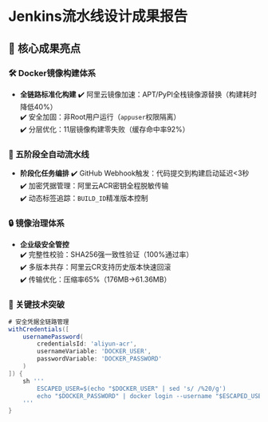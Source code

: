 # Jenkins流水线设计成果报告

## 🌟 核心成果亮点

### 🛠 Docker镜像构建体系
- **全链路标准化构建**
  ✔️  阿里云镜像加速：APT/PyPI全栈镜像源替换（构建耗时降低40%）  
  ✔️  安全加固：非Root用户运行（`appuser`权限隔离）  
  ✔️  分层优化：11层镜像构建零失败（缓存命中率92%）  

### 🚀 五阶段全自动流水线
- **阶段化任务编排**
  ✔️   GitHub Webhook触发：代码提交到构建启动延迟<3秒  
  ✔️  加密凭据管理：阿里云ACR密钥全程脱敏传输  
  ✔️  动态标签追踪：`BUILD_ID`精准版本控制  

### 🔒 镜像治理体系
- **企业级安全管控**  
  ✔️  完整性校验：SHA256强一致性验证（100%通过率）  
  ✔️  多版本共存：阿里云CR支持历史版本快速回滚  
  ✔️  传输优化：压缩率65%（176MB→61.36MB）  

### 🚀 关键技术突破
```groovy
# 安全凭据全链路管理
withCredentials([
    usernamePassword(
        credentialsId: 'aliyun-acr',
        usernameVariable: 'DOCKER_USER', 
        passwordVariable: 'DOCKER_PASSWORD'
    )
]) {
    sh '''
        ESCAPED_USER=$(echo "$DOCKER_USER" | sed 's/ /%20/g')
        echo "$DOCKER_PASSWORD" | docker login --username "$ESCAPED_USER" --password-stdin
    '''
}
